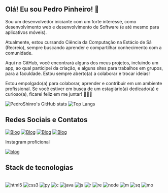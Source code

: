 ## Olá! Eu sou Pedro Pinheiro! 👋

Sou um desenvolvedor iniciante com um forte interesse, como desenvolvimento web e desenvolvimento de Software (e até mesmo para aplicativos móveis).

Atualmente, estou cursando Ciência da Computação na Estácio de Sá (Recreio), sempre buscando aprender e compartilhar conhecimento com a comunidade.

Aqui no GitHub, você encontrará alguns dos meus projetos, incluindo um app, ao qual participei da criação, e alguns sites para trabalhos em grupos, para a faculdade. Estou sempre aberto(a) a colaborar e trocar ideias!

Estou empolgado(a) para colaborar, aprender e contribuir em um ambiente profissional. Se você estiver em busca de um estagiário(a) dedicado(a) e curioso(a), ficarei feliz em me juntar! 🚀🚀🚀

![PedroShinro's GitHub stats](https://github-readme-stats.vercel.app/api?username=pedroshinro&show_icons=true&_weight=180&count_weight=180_show_icons=true&theme=radical)
![Top Langs](https://github-readme-stats.vercel.app/api/top-langs/?username=pedroshinro&_show_icons=true&theme=radical)

## Redes Sociais e Contatos
[![Blog](https://img.shields.io/badge/Telegram-2CA5E0?style=for-the-badge&logo=telegram&logoColor=white)](https://t.me/+5521969681069)
[![Blog](https://img.shields.io/badge/WhatsApp-25D366?style=for-the-badge&logo=whatsapp&logoColor=white)](https://wa.me/21969681069)
[![Blog](https://img.shields.io/badge/Instagram-E4405F?style=for-the-badge&logo=instagram&logoColor=white)](https://www.instagram.com/pedroshinro/?api=1&hl=pt-br)
[![Blog](https://img.shields.io/badge/LinkedIn-0077B5?style=for-the-badge&logo=linkedin&logoColor=white)](https://www.linkedin.com/in/pedro-pinheiro-079b24238/)
<!-- [![Blog](https://img.shields.io/badge/Gmail-D14836?style=for-the-badge&logo=gmail&logoColor=white)]() -->
Instagram proficional



[![blog](https://img.shields.io/badge/Instagram-E4405F?style=for-the-badge&logo=instagram&logoColor=white)](https://www.instagram.com/cgpinformatica/?api=1&hl=pt-br)


## Stack de tecnologias

<div style="display: inline_block"><br/>
    <img aling="center" alt="html5" src="https://img.shields.io/badge/HTML5-E34F26?style=for-the-badge&logo=html5&logoColor=white"/>
    <img aling="center" alt="css3" src="https://img.shields.io/badge/CSS3-1572B6?style=for-the-badge&logo=css3&logoColor=white"/>
    <img aling="center" alt="py" src="https://img.shields.io/badge/Python-14354C?style=for-the-badge&logo=python&logoColor=white"/>
    <img aling="center" alt="c" src="https://img.shields.io/badge/C-00599C?style=for-the-badge&logo=c&logoColor=white"/>
    <img aling="center" alt="java" src="https://img.shields.io/badge/Java-ED8B00?style=for-the-badge&logo=openjdk&logoColor=white"/>
    <img aling="center" alt="js" src="https://img.shields.io/badge/JavaScript-323330?style=for-the-badge&logo=javascript&logoColor=F7DF1E"/>
    <img aling="center" alt="r" src="https://img.shields.io/badge/React-20232A?style=for-the-badge&logo=react&logoColor=61DAFB"/>
    <img aling="center" alt="re" src="https://img.shields.io/badge/React_Native-20232A?style=for-the-badge&logo=react&logoColor=61DAFB"/>
    <img aling="center" alt="node" src="https://img.shields.io/badge/Node.js-43853D?style=for-the-badge&logo=node.js&logoColor=white"/>
    <img aling="center" alt="m" src="https://img.shields.io/badge/MongoDB-4EA94B?style=for-the-badge&logo=mongodb&logoColor=white"/>
    <img aling="center" alt="sq" src="https://img.shields.io/badge/SQLite-07405E?style=for-the-badge&logo=sqlite&logoColor=white"/>
    <img aling="center" alt="mo" src="https://img.shields.io/badge/Microsoft_Office-D83B01?style=for-the-badge&logo=microsoft-office&logoColor=white"/>
    
</div>



